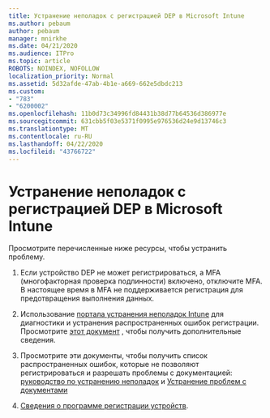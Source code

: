 ```yaml
---
title: Устранение неполадок с регистрацией DEP в Microsoft Intune
ms.author: pebaum
author: pebaum
manager: mnirkhe
ms.date: 04/21/2020
ms.audience: ITPro
ms.topic: article
ROBOTS: NOINDEX, NOFOLLOW
localization_priority: Normal
ms.assetid: 5d32afde-47ab-4b1e-a669-662e5dbdc213
ms.custom:
- "783"
- "6200002"
ms.openlocfilehash: 11b0d73c34996fd84431b38d77b64536d386977e
ms.sourcegitcommit: 631cbb5f03e5371f0995e976536d24e9d13746c3
ms.translationtype: MT
ms.contentlocale: ru-RU
ms.lasthandoff: 04/22/2020
ms.locfileid: "43766722"
---
```

# <a name="troubleshoot-issues-with-dep-enrollment-in-microsoft-intune"></a>Устранение неполадок с регистрацией DEP в Microsoft Intune

Просмотрите перечисленные ниже ресурсы, чтобы устранить проблему.
  
1. Если устройство DEP не может регистрироваться, а MFA (многофакторная проверка подлинности) включено, отключите MFA. В настоящее время в MFA не поддерживается регистрация для предотвращения выполнения данных.

2. Использование [портала устранения неполадок Intune](https://devicemanagement.microsoft.com/#blade/Microsoft_Intune_DeviceSettings/TroubleshootBlade) для диагностики и устранения распространенных ошибок регистрации. Просмотрите [этот документ](https://docs.microsoft.com/intune/help-desk-operators) , чтобы получить дополнительные сведения.

3. Просмотрите эти документы, чтобы получить список распространенных ошибок, которые не позволяют регистрироваться и разрешать проблемы с документацией: [руководство по устранению неполадок](https://support.microsoft.com/help/4039809/troubleshooting-ios-device-enrollment-in-intune) и [Устранение проблем с документами](https://docs.microsoft.com/intune-classic/troubleshoot/troubleshoot-device-enrollment-in-intune)

4. [Сведения о программе регистрации устройств](https://docs.microsoft.com/intune/device-enrollment-program-enroll-ios).
